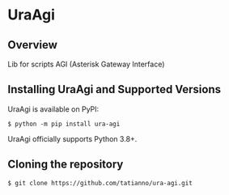 #  UraAgi

## Overview

Lib for scripts AGI (Asterisk Gateway Interface)


## Installing UraAgi and Supported Versions

UraAgi is available on PyPI:

`$ python -m pip install ura-agi`

UraAgi officially supports Python 3.8+.

## Cloning the repository

`$ git clone https://github.com/tatianno/ura-agi.git`